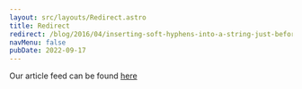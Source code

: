 ```yaml
---
layout: src/layouts/Redirect.astro
title: Redirect
redirect: /blog/2016/04/inserting-soft-hyphens-into-a-string-just-before-capital-letters/
navMenu: false
pubDate: 2022-09-17
---
```

<div>
Our article feed can be found <a href="/blog/2016/04/inserting-soft-hyphens-into-a-string-just-before-capital-letters/">here</a>
</div>

